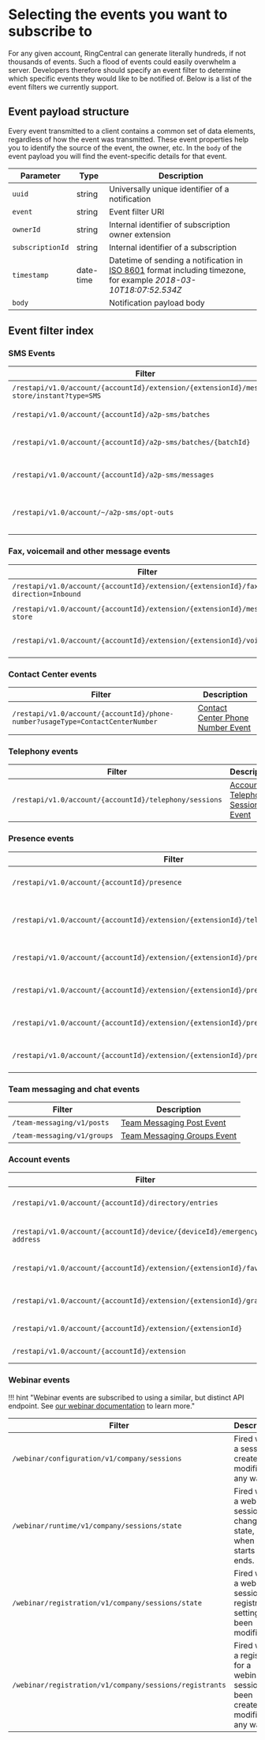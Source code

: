# Selecting the events you want to subscribe to

For any given account, RingCentral can generate literally hundreds, if not thousands of events. Such a flood of events could easily overwhelm a server. Developers therefore should specify an event filter to determine which specific events they would like to be notified of. Below is a list of the event filters we currently support. 

## Event payload structure

Every event transmitted to a client contains a common set of data elements, regardless of how the event was transmitted. These event properties help you to identify the source of the event, the owner, etc. In the `body` of the event payload you will find the event-specific details for that event. 

| Parameter | Type | Description |
|-----------|------|-------------|
| `uuid` | string | Universally unique identifier of a notification |
| `event` | string | Event filter URI |
| `ownerId`	| string | Internal identifier of subscription owner extension |
| `subscriptionId` | string | Internal identifier of a subscription |
| `timestamp` | date-time | Datetime of sending a notification in [ISO 8601](https://en.wikipedia.org/wiki/ISO_8601) format including timezone, for example *2018-03-10T18:07:52.534Z* |
| `body` | | Notification payload body |

## Event filter index

### SMS Events

| Filter | Description |
|--------|-------------|
| `/restapi/v1.0/account/{accountId}/extension/{extensionId}/message-store/instant?type=SMS` | [Inbound SMS Event](./instant-message/) |
| `/restapi/v1.0/account/{accountId}/a2p-sms/batches` | [Message Batch Event](./message-batch/) |
| `/restapi/v1.0/account/{accountId}/a2p-sms/batches/{batchId}` | [Specific Message Batch Event](./specific-message-batch/) |
| `/restapi/v1.0/account/{accountId}/a2p-sms/messages` | [Batch Messages Event](./batch-messages/) |
| `/restapi/v1.0/account/~/a2p-sms/opt-outs` | [Batch Message Opt-Out Event](./batch-message-optout/) |

### Fax, voicemail and other message events

| Filter | Description |
|--------|-------------|
| `/restapi/v1.0/account/{accountId}/extension/{extensionId}/fax?direction=Inbound` | [Inbound Fax Event](./fax-message/) |
| `/restapi/v1.0/account/{accountId}/extension/{extensionId}/message-store` | [Message Event](./message/) |
| `/restapi/v1.0/account/{accountId}/extension/{extensionId}/voicemail` | [Voicemail Message Event](./voicemail-message/) |

### Contact Center events

| Filter | Description |
|--------|-------------|
| `/restapi/v1.0/account/{accountId}/phone-number?usageType=ContactCenterNumber` | [Contact Center Phone Number Event](./contact-center-phone-number/) |

### Telephony events

| Filter | Description |
|--------|-------------|
| `/restapi/v1.0/account/{accountId}/telephony/sessions` | [Account Telephony Sessions Event](./account-telephony-sessions/) |

### Presence events

| Filter | Description |
|--------|-------------|
| `/restapi/v1.0/account/{accountId}/presence` | [Account Presence Event](./account-presence/) |
| `/restapi/v1.0/account/{accountId}/extension/{extensionId}/telephony/sessions` | [Extension Telephony Sessions Event](./extension-telephony-sessions/) |
| `/restapi/v1.0/account/{accountId}/extension/{extensionId}/presence/dnd` | [Extension DND Status Event](./extension-dnd-status/) |
| `/restapi/v1.0/account/{accountId}/extension/{extensionId}/presence` | [Extension Presence Event](./extension-presence/) |
| `/restapi/v1.0/account/{accountId}/extension/{extensionId}/presence/line/presence` | [Extension Presence Line Event](./extension-presence-line/) |
| `/restapi/v1.0/account/{accountId}/extension/{extensionId}/presence/line` | [Extension Presence Line Event](./extension-presence-line/) |

### Team messaging and chat events

| Filter | Description |
|--------|-------------|
| `/team-messaging/v1/posts`  | [Team Messaging Post Event](./post/) |
| `/team-messaging/v1/groups` | [Team Messaging Groups Event](./chat/) |

### Account events

| Filter | Description |
|--------|-------------|
| `/restapi/v1.0/account/{accountId}/directory/entries` | [Company Directory Event](./company-directory/) |
| `/restapi/v1.0/account/{accountId}/device/{deviceId}/emergency-address` | [Emergency Address Event](./emergency-address/) |
| `/restapi/v1.0/account/{accountId}/extension/{extensionId}/favorite` | [Extension Favorites Event](./extension-favorites/) |
| `/restapi/v1.0/account/{accountId}/extension/{extensionId}/grant` | [Extension Grant List Event](./extension-grant-list/) |
| `/restapi/v1.0/account/{accountId}/extension/{extensionId} ` | [Extension Info Event](./extension-info/) |
| `/restapi/v1.0/account/{accountId}/extension` | [Extension List Event](./extension-list/) |

### Webinar events

!!! hint "Webinar events are subscribed to using a similar, but distinct API endpoint. See [our webinar documentation](../../webinar/events/) to learn more."

| Filter                                                  | Description                                                                            |
|---------------------------------------------------------|----------------------------------------------------------------------------------------|
| `/webinar/configuration/v1/company/sessions`            | Fired when a session is created or modified in any way.                                |
| `/webinar/runtime/v1/company/sessions/state`            | Fired when a webinar session has changed its state, e.g. when it starts and ends.      |
| `/webinar/registration/v1/company/sessions/state`       | Fired when a webinar session's registration setting has been modified.                 |
| `/webinar/registration/v1/company/sessions/registrants` | Fired when a registrant for a webinar session has been created or modified in any way. |
